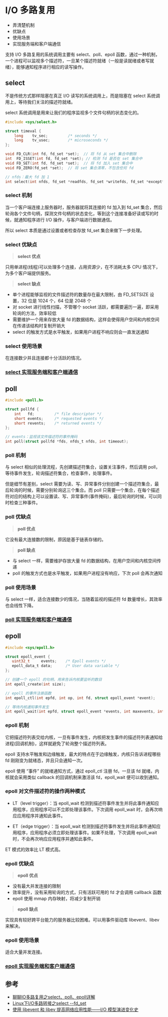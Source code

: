 # I/O 多路复用

* 弄清楚机制
* 优缺点
* 使用场景
* 实现服务端和客户端通信

支持 I/O 多路复用的系统调用主要有 select、poll、epoll 函数，通过一种机制，一个进程可以监视多个描述符，一旦某个描述符就绪（一般是读就绪或者写就绪），能够通知程序进行相应的读写操作。

## select

不是传统方式那样阻塞在真正 I/O 读写的系统调用上，而是阻塞在 select 系统调用上，等待我们关注的描述符就绪。

select 系统调用是用来让我们的程序监视多个文件句柄的状态变化的。

```c
#include <sys/select.h>

struct timeval {
    long    tv_sec;         /* seconds */
    long    tv_usec;        /* microseconds */
};

void FD_CLR(int fd, fd_set *set);  // 将 fd 从 set 集合中删除
int  FD_ISSET(int fd, fd_set *set); // 检测 fd 是否在 set 集合中
void FD_SET(int fd, fd_set *set);  // 将 fd 加入 set 集合中
void FD_ZERO(fd_set *set);  // 将 set 集合清零，不包含任何 fd

// nfds：最大 fd 加 1
int select(int nfds, fd_set *readfds, fd_set *writefds, fd_set *exceptfds, struct timeval *timeout);
```

### select 机制

当一个客户端连接上服务器时，服务器就将其连接的 fd 加入到 fd_set 集合，然后轮询各个文件句柄，探测文件句柄的状态变化，等到这个连接准备好读或写的时候，就通知程序进行 I/O 操作，与客户端进行数据通信。

所以 select 本质是通过设置或者检查存放 fd_set 集合来做下一步处理。

### select 优缺点

> **select 优点**

只用单进程(线程)可以处理多个连接，占用资源少，在不消耗太多 CPU 情况下，为多个客户端提供服务。

> **select 缺点**

* 单个进程能够监视的文件描述符的数量存在最大限制，由 FD_SETSIZE 设置，32 位是 1024 个，64 位是 2048 个
* 对 socket 进行线性扫描，不管哪个 socket 活跃，都需要遍历一遍，即采用轮询的方法，效率较低
* 需要维护一个用来存放大量 fd 的数据结构，这样会使得用户空间和内核空间在传递该结构时复制开销大
* select 的触发方式是水平触发，如果用户进程不响应则会一直发送通知

### select 使用场景

在连接数少并且连接都十分活跃的情况。

### [select 实现服务端和客户端通信](https://github.com/steveLauwh/Linux-System-Programming/tree/master/APUE_Code/IO%20Multiplexing/select)


## poll

```c
#include <poll.h>

struct pollfd {
    int   fd;         /* file descriptor */
    short events;     /* requested events */
    short revents;    /* returned events */
};

// events：监视该文件描述符的事件掩码
int poll(struct pollfd *fds, nfds_t nfds, int timeout);
```

### poll 机制

与 select 相似的处理流程，先创建描述符集合，设置关注事件，然后调用 poll，等待事件发生，轮询描述符集合，检查事件，处理事件。

但是细节有差别，select 需要为读、写、异常事件分别创建一个描述符集合，最后轮询的时候，需要分别轮询这三个集合。而 poll 只需要一个集合，在每个描述符对应的结构上可以设置读、写、异常事件(事件掩码)，最后轮询的时候，可以同时检查三种事件。

### poll 优缺点

> **poll 优点**

它没有最大连接数的限制，原因是基于链表存储的。

> **poll 缺点**

* 与 select 一样，需要维护存放大量 fd 的数据结构，在用户空间和内核空间传递
* poll 的触发方式也是水平触发，如果用户进程没有响应，下次 poll 会再次通知

### poll 使用场景

与 select 一样，适合连接数少的情况，当随着监视的描述符 fd 数量增长，其效率也会线性下降。

### [poll 实现服务端和客户端通信](https://github.com/steveLauwh/Linux-System-Programming/tree/master/APUE_Code/IO%20Multiplexing/poll)


## epoll

```c
#include <sys/epoll.h>

struct epoll_event {
   uint32_t     events;    /* Epoll events */
   epoll_data_t data;      /* User data variable */
};

// 创建一个 epoll 的句柄，用来告诉内核要监听的数目
int epoll_create(int size);  

// epoll 的事件注册函数
int epoll_ctl(int epfd, int op, int fd, struct epoll_event *event);

// 等待内核通知事件发生
int epoll_wait(int epfd, struct epoll_event *events, int maxevents, int timeout);
```

### epoll 机制

它把描述符列表交给内核，一旦有事件发生，内核把发生事件的描述符列表通知给进程(回调机制)，这样就避免了轮询整个描述符列表。

epoll 支持水平触发和边缘触发，最大的特点在于边缘触发，内核只告诉进程哪些 fd 刚刚变为就绪态，并且只会通知一次。

epoll 使用 “事件” 的就绪通知方式，通过 epoll_ctl 注册 fd，一旦该 fd 就绪，内核就会采用类似 callback 的回调机制来激活该 fd，epoll_wait 便可以收到通知。

### epoll 对文件描述符的操作两种模式

* LT（level trigger）：当 epoll_wait 检测到描述符事件发生并将此事件通知应用程序，应用程序可以不立即处理该事件。下次调用 epoll_wait 时，会再次响应应用程序并通知此事件。

* ET（edge trigger）：当 epoll_wait 检测到描述符事件发生并将此事件通知应用程序，应用程序必须立即处理该事件。如果不处理，下次调用 epoll_wait 时，不会再次响应应用程序并通知此事件。

ET 模式的效率比 LT 模式高。

### epoll 优缺点

> **epoll 优点**

* 没有最大并发连接的限制
* 效率提升，没有采用轮询的方式，只有活跃可用的 fd 才会调用 callback 函数
* epoll 使用 mmap 内存映射，将减少复制开销

> **epoll 缺点**

实现具有较好跨平台能力的服务器比较困难。可以用事件驱动库 libevent、libev 来解决。

### epoll 使用场景

适合大量并发连接。

### [epoll 实现服务端和客户端通信](https://github.com/steveLauwh/Linux-System-Programming/tree/master/APUE_Code/IO%20Multiplexing/epoll)


## 参考

* [聊聊IO多路复用之select、poll、epoll详解](https://my.oschina.net/xianggao/blog/663655)
* [Linux下I/O多路转接之select --fd_set](http://blog.csdn.net/li_ning_/article/details/52165993)
* [使用 libevent 和 libev 提高网络应用性能——I/O 模型演进变化史](http://blog.csdn.net/hguisu/article/details/38638183)
